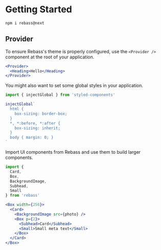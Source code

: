 
# Getting Started

```sh
npm i rebass@next
```

## Provider

To ensure Rebass's theme is properly configured, use the `<Provider />` component at the root of your application.

```.jsx
<Provider>
  <Heading>Hello</Heading>
</Provider>
```

You might also want to set some global styles in your application.

```jsx
import { injectGlobal } from 'styled-components'

injectGlobal`
  html {
    box-sizing: border-box;
  }
  *, *:before, *:after {
    box-sizing: inherit;
  }
  body { margin: 0; }
`
```

Import UI components from Rebass and use them to build larger components.

```js
import {
  Card,
  Box,
  BackgroundImage,
  Subhead,
  Small
} from 'rebass'
```

```.jsx
<Box width={256}>
  <Card>
    <BackgroundImage src={photo} />
    <Box p={2}>
      <Subhead>Card</Subhead>
      <Small>Small meta text</Small>
    </Box>
  </Card>
</Box>
```
